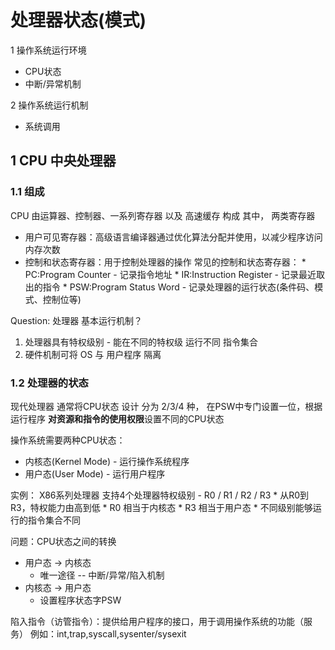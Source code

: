# 处理器状态(模式)

1 操作系统运行环境
* CPU状态
* 中断/异常机制

2 操作系统运行机制
* 系统调用

## 1 CPU 中央处理器

### 1.1 组成
CPU 由运算器、控制器、一系列寄存器 以及 高速缓存 构成
其中，
两类寄存器
* 用户可见寄存器：高级语言编译器通过优化算法分配并使用，以减少程序访问内存次数
* 控制和状态寄存器：用于控制处理器的操作
    常见的控制和状态寄存器：
        * PC:Program Counter - 记录指令地址
        * IR:Instruction Register - 记录最近取出的指令
        * PSW:Program Status Word - 记录处理器的运行状态(条件码、模式、控制位等)

Question: 处理器 基本运行机制？
1. 处理器具有特权级别 - 能在不同的特权级 运行不同 指令集合
2. 硬件机制可将 OS 与 用户程序 隔离


### 1.2 处理器的状态
现代处理器 通常将CPU状态 设计 分为 2/3/4 种，
在PSW中专门设置一位，根据运行程序 **对资源和指令的使用权限**设置不同的CPU状态

操作系统需要两种CPU状态：
* 内核态(Kernel Mode) - 运行操作系统程序
* 用户态(User Mode) - 运行用户程序

实例： X86系列处理器 支持4个处理器特权级别 - R0 / R1 / R2 / R3
    * 从R0到R3，特权能力由高到低
    * R0 相当于内核态 <supervisor mode>
    * R3 相当于用户态
    * 不同级别能够运行的指令集合不同

问题：CPU状态之间的转换

* 用户态 -> 内核态
    * 唯一途径 -- 中断/异常/陷入机制
* 内核态 -> 用户态
    * 设置程序状态字PSW

陷入指令（访管指令）：提供给用户程序的接口，用于调用操作系统的功能（服务）
例如：int,trap,syscall,sysenter/sysexit



